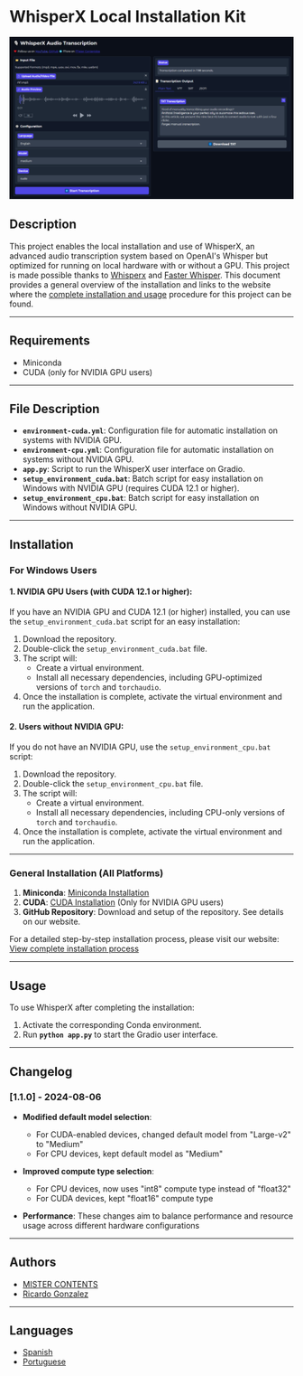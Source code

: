 # **WhisperX Local Installation Kit**

![Interface](docs/interface.png)

## **Description**

This project enables the local installation and use of WhisperX, an advanced audio transcription system based on OpenAI's Whisper but optimized for running on local hardware with or without a GPU. This project is made possible thanks to [Whisperx](https://github.com/m-bain/whisperX) and [Faster Whisper](https://github.com/SYSTRAN/faster-whisper). This document provides a general overview of the installation and links to the website where the [complete installation and usage](https://mistercontenidos.com/en/how-to-install-whisperx-locally) procedure for this project can be found.

---

## **Requirements**

- Miniconda
- CUDA (only for NVIDIA GPU users)

---

## **File Description**

- **`environment-cuda.yml`**: Configuration file for automatic installation on systems with NVIDIA GPU.
- **`environment-cpu.yml`**: Configuration file for automatic installation on systems without NVIDIA GPU.
- **`app.py`**: Script to run the WhisperX user interface on Gradio.
- **`setup_environment_cuda.bat`**: Batch script for easy installation on Windows with NVIDIA GPU (requires CUDA 12.1 or higher).
- **`setup_environment_cpu.bat`**: Batch script for easy installation on Windows without NVIDIA GPU.

---

## **Installation**

### **For Windows Users**

#### **1. NVIDIA GPU Users (with CUDA 12.1 or higher)**:
If you have an NVIDIA GPU and CUDA 12.1 (or higher) installed, you can use the `setup_environment_cuda.bat` script for an easy installation:

1. Download the repository.
2. Double-click the `setup_environment_cuda.bat` file.
3. The script will:
   - Create a virtual environment.
   - Install all necessary dependencies, including GPU-optimized versions of `torch` and `torchaudio`.
4. Once the installation is complete, activate the virtual environment and run the application.

#### **2. Users without NVIDIA GPU**:
If you do not have an NVIDIA GPU, use the `setup_environment_cpu.bat` script:

1. Download the repository.
2. Double-click the `setup_environment_cpu.bat` file.
3. The script will:
   - Create a virtual environment.
   - Install all necessary dependencies, including CPU-only versions of `torch` and `torchaudio`.
4. Once the installation is complete, activate the virtual environment and run the application.

---

### **General Installation (All Platforms)**

1. **Miniconda**: [Miniconda Installation](https://docs.anaconda.com/free/miniconda/)
2. **CUDA**: [CUDA Installation](https://developer.nvidia.com/cuda-toolkit-archive) (Only for NVIDIA GPU users)
3. **GitHub Repository**: Download and setup of the repository. See details on our website.

For a detailed step-by-step installation process, please visit our website: [View complete installation process](https://mistercontenidos.com/en/how-to-install-whisperx-locally)

---

## **Usage**

To use WhisperX after completing the installation:

1. Activate the corresponding Conda environment.
2. Run **`python app.py`** to start the Gradio user interface.

---

## **Changelog**

### [1.1.0] - 2024-08-06

- **Modified default model selection**:
  - For CUDA-enabled devices, changed default model from "Large-v2" to "Medium"
  - For CPU devices, kept default model as "Medium"

- **Improved compute type selection**:
  - For CPU devices, now uses "int8" compute type instead of "float32"
  - For CUDA devices, kept "float16" compute type

- **Performance**: These changes aim to balance performance and resource usage across different hardware configurations

---

## **Authors**

- [MISTER CONTENTS](https://mistercontenidos.com/)
- [Ricardo Gonzalez](https://www.linkedin.com/in/pedrocuervomkt/)

---

## **Languages**

- [Spanish](docs/README_ES.md)
- [Portuguese](docs/README_PT.md)
